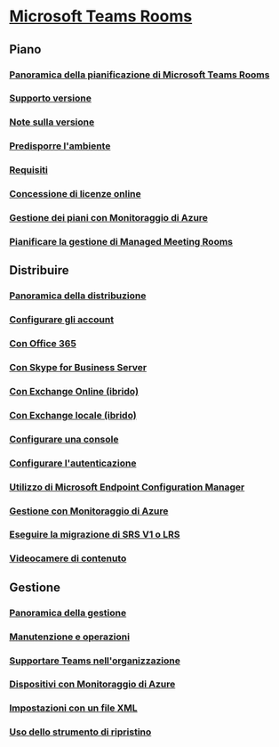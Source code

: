 # [Microsoft Teams Rooms](index.md)
## Piano
### [Panoramica della pianificazione di Microsoft Teams Rooms](rooms-plan.md)
### [Supporto versione](rooms-lifecycle-support.md)
### [Note sulla versione](rooms-release-note.md)
### [Predisporre l'ambiente](rooms-prep.md)
### [Requisiti](requirements.md)
### [Concessione di licenze online](rooms-licensing.md)
### [Gestione dei piani con Monitoraggio di Azure](azure-monitor-plan.md)
### [Pianificare la gestione di Managed Meeting Rooms](managed-meeting-rooms.md)

## Distribuire
### [Panoramica della distribuzione](rooms-deploy.md)
### [Configurare gli account](rooms-configure-accounts.md)
### [Con Office 365](with-office-365.md)
### [Con Skype for Business Server](with-skype-for-business-server-2015.md)
### [Con Exchange Online (ibrido)](with-exchange-online.md)
### [Con Exchange locale (ibrido)](with-exchange-on-premises.md)
### [Configurare una console](console.md)
### [Configurare l'autenticazione](rooms-authentication.md)
### [Utilizzo di Microsoft Endpoint Configuration Manager](rooms-scale.md)
### [Gestione con Monitoraggio di Azure](azure-monitor-deploy.md)
### [Eseguire la migrazione di SRS V1 o LRS](lrs-migration.md)
### [Videocamere di contenuto](content-camera.md)

## Gestione
### [Panoramica della gestione](rooms-manage.md)
### [Manutenzione e operazioni](rooms-operations.md)
### [Supportare Teams nell'organizzazione](known-issues.md)
### [Dispositivi con Monitoraggio di Azure](azure-monitor-manage.md)
### [Impostazioni con un file XML](xml-config-file.md)
### [Uso dello strumento di ripristino](recovery-tool.md)

